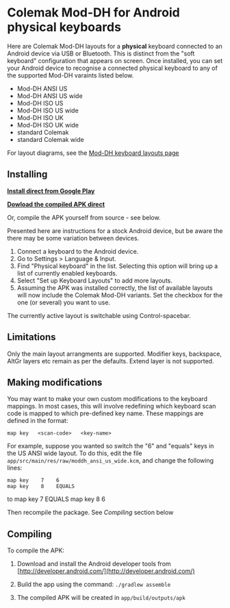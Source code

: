 
# Colemak Mod-DH for Android physical keyboards

Here are Colemak Mod-DH layouts for a **physical** keyboard connected to an Android device via USB or Bluetooth. This is distinct from the "soft keyboard" configuration that appears on screen. Once installed, you can set your Android device to recognise a connected physical keyboard to any of the supported Mod-DH varaints listed below.

- Mod-DH ANSI US
- Mod-DH ANSI US wide
- Mod-DH ISO US
- Mod-DH ISO US wide 
- Mod-DH ISO UK
- Mod-DH ISO UK wide
- standard Colemak
- standard Colemak wide

For layout diagrams, see the [Mod-DH keyboard layouts page](http://colemakmods.github.io/mod-dh/keyboards.html)

## Installing

**[Install direct from Google Play](http://play.google.com/store/apps/details?id=io.github.colemakmods.mod_dh)**

**[Dowload the compiled APK direct](release/)**

Or, compile the APK yourself from source - see below.

Presented here are instructions for a stock Android device, but be aware the there may be some variation between devices.

1. Connect a keyboard to the Android device. 
2. Go to Settings > Language & Input.
3. Find "Physical keyboard" in the list. Selecting this option will bring up a list of currently enabled keyboards. 
4. Select "Set up Keyboard Layouts" to add more layouts.
5. Assuming the APK was installed correctly, the list of available layouts will now include the Colemak Mod-DH variants. Set the checkbox for the one (or several) you want to use. 

The currently active layout is switchable using Control-spacebar.

## Limitations

Only the main layout arrangments are supported. Modifier keys, backspace, AltGr layers etc remain as per the defaults. Extend layer is not supported.

## Making modifications

You may want to make your own custom modifications to the keyboard mappings. In most cases, this will involve redefining which keyboard scan code is mapped to which pre-defined key name. These mappings are defined in the format:


    map key   <scan-code>   <key-name>


For example, suppose you wanted so switch the "6" and "equals" keys in the US ANSI wide layout. To do this, edit the file ```app/src/main/res/raw/moddh_ansi_us_wide.kcm```, and change the following lines:

    map key    7    6
    map key    8    EQUALS
to
    map key    7    EQUALS
    map key    8    6


Then recompile the package. See *Compiling* section below

## Compiling

To compile the APK:

1. Download and install the Android developer tools from [http://developer.android.com/](http://developer.android.com/)

2. Build the app using the command: `./gradlew assemble`
	
3. The compiled APK will be created in `app/build/outputs/apk`


